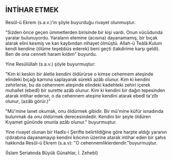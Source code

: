 ## İNTİHAR ETMEK

Resûl-ü Ekrem (s.a.v.)'in şöyle buyurduğu rivayet olunmuştur.

"Sizden önce geçen ümmetlerden birisinde bir kişi vardı. Onun vücûdunda yaralar bulunuyordu. Yaraların elemine (acısına) dayanamamış, bir bıçak alarak elini kesmiş ve kan kaybından nihayet ölmüştü. Allah-ü Te­âlâ:Kulum kendi kendine (ölüme teşebbüs ederek) beni geçti (takdirime karşı geldi). Ben de ona cenneti haram kıldım" buyurdu.

Yine Resûlüllah (s.a.v.) şöyle buyurmuştur:

"Kim ki keskin bir âletle kendini öldürürse o kimse cehennem ateşinde elindeki bıçağı karnına saplayarak sü­rekli azâb olunur. Kim ki kendini zehirlerse, bu da ce­hennem ateşinde elindeki kadehteki zehiri içerek muhallet (ebedî) bir surette azâb olunur. Kim ki kendini bir da­ğın tepesinden atarak intihar ederse, o da cehennem ate­şine kendini atarak ebedî ta'zîb olunur, (azâb görür.)"

"Mü'mine lanet okumak, onu öldürmek gibidir. Bir mü'mine küfür isnadında bulunmak da onu öldürmek de­recesindedir. Kendini bir şeyle öldüren Kıyamet gününde onunla azâb olunur." buyurmuştur.

Yine rivayet olunan bir Hadîs-i Şerifte belirtildiğine göre harpte aldığı yaranın ızdırabına dayanamayıp ken­dini kılıcının üzerine atarak intihar eden bir şahıs hakkında Resûl-ü Ekrem (s.a.v): "O cehennemliklerdendir."buyurmuştur.

(İslam Şeriatında Büyük Günahlar, İ. Zehebî)
